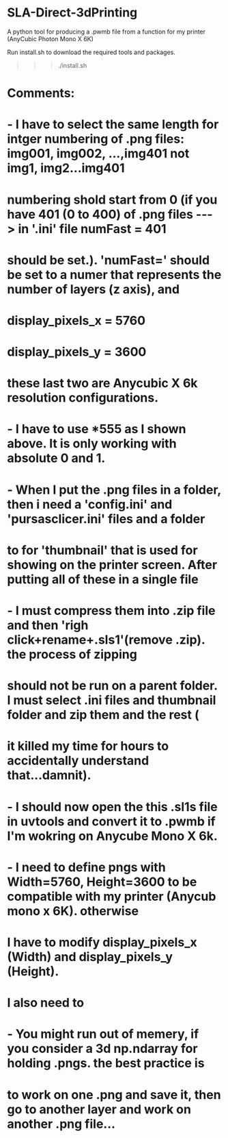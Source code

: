 # SLA-Direct-3dPrinting
A python tool for producing a .pwmb file from a function for my printer (AnyCubic Photon Mono X 6K)


Run install.sh to download the required tools and packages.
>>> ./install.sh







# Comments:
# - I have to select the same length for intger numbering of .png files: img001, img002, ...,img401 not img1, img2...img401
#      numbering shold start from 0 (if you have 401 (0 to 400) of .png files ---> in '.ini' file numFast = 401 
#      should be set.). 'numFast=' should be set to a numer that represents the number of layers (z axis), and 
#      display_pixels_x = 5760
#      display_pixels_y = 3600
#      these last two are Anycubic X 6k resolution configurations.


# - I have to use *555 as I shown above. It is only working with absolute 0 and 1.
# - When I put the .png files in a folder, then i need a 'config.ini' and 'pursasclicer.ini' files and a folder
#      to for 'thumbnail' that is used for showing on the printer screen. After putting all of these in a single file 
# - I must compress them into .zip file and then 'righ click+rename+.sls1'(remove .zip). the process of zipping 
#      should not be run on a parent folder. I must select .ini files and thumbnail folder and zip them and the rest (
#      it killed my time for hours to accidentally understand that...damnit).
# - I should now open the this .sl1s file in uvtools and convert it to .pwmb if I'm wokring on Anycube Mono X 6k. 
# - I need to define pngs with Width=5760, Height=3600 to be compatible with my printer (Anycub mono x 6K). otherwise
#      I have to modify display_pixels_x (Width) and display_pixels_y (Height).
#      I also need to 
# - You might run out of memery, if you consider a 3d np.ndarray for holding .pngs. the best practice is 
# to work on one .png and save it, then go to another layer and work on another .png file...
